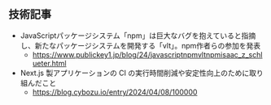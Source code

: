 ## 技術記事

- JavaScriptパッケージシステム「npm」は巨大なバグを抱えていると指摘し、新たなパッケージシステムを開発する「vlt」。npm作者らの参加を発表
    - https://www.publickey1.jp/blog/24/javascriptnpmvltnpmisaac_z_schlueter.html
- Next.js 製アプリケーションの CI の実行時間削減や安定性向上のために取り組んだこと
    - https://blog.cybozu.io/entry/2024/04/08/100000